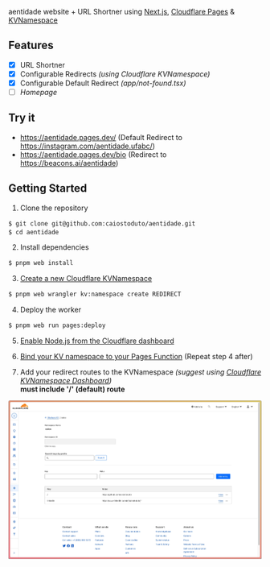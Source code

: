 aentidade website + URL Shortner using [Next.js](https://nextjs.org/), [Cloudflare Pages](https://pages.cloudflare.com/) & [KVNamespace](https://developers.cloudflare.com/kv/learning/kv-namespaces/)

## Features

- [x] URL Shortner
- [x] Configurable Redirects *(using Cloudflare KVNamespace)*
- [x] Configurable Default Redirect *(app/not-found.tsx)*
- [ ] *Homepage*

## Try it

- https://aentidade.pages.dev/ (Default Redirect to https://instagram.com/aentidade.ufabc/)
- https://aentidade.pages.dev/bio (Redirect to https://beacons.ai/aentidade)

## Getting Started

1. Clone the repository
```bash
$ git clone git@github.com:caiostoduto/aentidade.git
$ cd aentidade
```

2. Install dependencies
```bash
$ pnpm web install
```

3. [Create a new Cloudflare KVNamespace](https://developers.cloudflare.com/kv/get-started/#3-create-a-kv-namespace)
```bash
$ pnpm web wrangler kv:namespace create REDIRECT
```

4. Deploy the worker
```bash
$ pnpm web run pages:deploy
```

5. [Enable Node.js from the Cloudflare dashboard](https://developers.cloudflare.com/workers/runtime-apis/nodejs/#enable-nodejs-from-the-cloudflare-dashboard)

6. [Bind your KV namespace to your Pages Function](https://developers.cloudflare.com/pages/functions/bindings/#kv-namespaces) (Repeat step 4 after)

7. Add your redirect routes to the KVNamespace *(suggest using [Cloudflare KVNamespace Dashboard](https://dash.cloudflare.com/))*\
**must include '/' (default) route**

![Image from Cloudflare Pages Dashboard setting kv routes](https://github.com/caiostoduto/caios.pages.dev/blob/main/docs/images/kv.jpeg)
